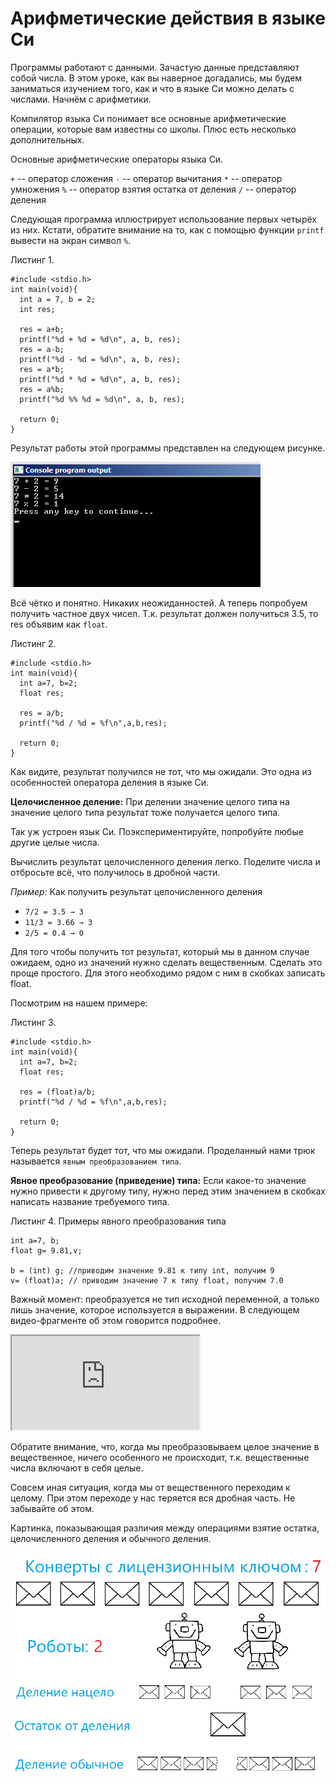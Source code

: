 # Арифметические действия в языке Си

Программы работают с данными. Зачастую данные представляют собой числа. В этом уроке, как вы наверное догадались, мы будем заниматься изучением того, как и что в языке Си можно делать с числами. Начнём с арифметики.

Компилятор языка Си понимает все основные арифметические операции, которые вам известны со школы. Плюс есть несколько дополнительных.

Основные арифметические операторы языка Си.

`+` -- оператор сложения
`-` -- оператор вычитания
`*` -- оператор умножения
`%` -- оператор взятия остатка от деления
`/` -- оператор деления

Следующая программа иллюстрирует использование первых четырёх из них. Кстати, обратите внимание на то, как с помощью функции `printf` вывести на экран символ `%`.

Листинг 1.

```
#include <stdio.h>
int main(void){
  int a = 7, b = 2;
  int res;

  res = a+b;
  printf("%d + %d = %d\n", a, b, res);
  res = a-b;
  printf("%d - %d = %d\n", a, b, res);
  res = a*b;
  printf("%d * %d = %d\n", a, b, res);
  res = a%b;
  printf("%d %% %d = %d\n", a, b, res);

  return 0;
}
```

Результат работы этой программы представлен на следующем рисунке.

![Использование арифметических действий в Си](./arifmetic_operators.gif)

Всё чётко и понятно. Никаких неожиданностей. А теперь попробуем получить частное двух чисел. Т.к. результат должен получиться 3.5, то res объявим как `float`.

Листинг 2.

```
#include <stdio.h>
int main(void){
  int a=7, b=2;
  float res;

  res = a/b;
  printf("%d / %d = %f\n",a,b,res);

  return 0;
}
```

Как видите, результат получился не тот, что мы ожидали. Это одна из особенностей оператора деления в языке Си.

**Целочисленное деление:** При делении значение целого типа на значение целого типа результат тоже получается целого типа.

Так уж устроен язык Си. Поэкспериментируйте, попробуйте любые другие целые числа.

Вычислить результат целочисленного деления легко. Поделите числа и отбросьте всё, что получилось в дробной части.

*Пример:* Как получить результат целочисленного деления

* `7/2 = 3.5 → 3`
* `11/3 = 3.66 → 3`
* `2/5 = 0.4 → 0`

Для того чтобы получить тот результат, который мы в данном случае ожидаем, одно из значений нужно сделать вещественным. Сделать это проще простого. Для этого необходимо рядом с ним в скобках записать float.

Посмотрим на нашем примере:

Листинг 3.

```
#include <stdio.h>
int main(void){
  int a=7, b=2;
  float res;

  res = (float)a/b;
  printf("%d / %d = %f\n",a,b,res);

  return 0;
}
```

Теперь результат будет тот, что мы ожидали. Проделанный нами трюк называется `явным преобразованием типа`.

**Явное преобразование (приведение) типа:** Если какое-то значение нужно привести к другому типу, нужно перед этим значением в скобках написать название требуемого типа.

Листинг 4. Примеры явного преобразования типа

```
int a=7, b;
float g= 9.81,v;

b = (int) g; //приводим значение 9.81 к типу int, получим 9
v= (float)a; // приводим значение 7 к типу float, получим 7.0
```

Важный момент: преобразуется не тип исходной переменной, а только лишь значение, которое используется в выражении. В следующем видео-фрагменте об этом говорится подробнее.

<iframe class="video" src="https://www.youtube.com/embed/9jLdsrF8iF8"  allowfullscreen></iframe>

Обратите внимание, что, когда мы преобразовываем целое значение в вещественное, ничего особенного не происходит, т.к. вещественные числа включают в себя целые.

Совсем иная ситуация, когда мы от вещественного переходим к целому. При этом переходе у нас теряется вся дробная часть. Не забывайте об этом.

Картинка, показывающая различия между операциями взятие остатка, целочисленного деления и обычного деления.

![Деление, целочисленное деление и остаток от деления. Отличия](./divide.png)
